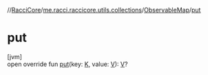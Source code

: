 //[RacciCore](../../../index.md)/[me.racci.raccicore.utils.collections](../index.md)/[ObservableMap](index.md)/[put](put.md)

# put

[jvm]\
open override fun [put](put.md)(key: [K](index.md), value: [V](index.md)): [V](index.md)?
